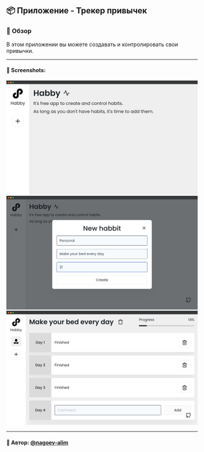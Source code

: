 ## 📦 Приложение - Трекер привычек

### 🚀 Обзор
В этом приложении вы можете создавать и контролировать свои привычки.

---

#### 🌄 Screenshots:

![App Screenshot](assets/images/preview01.jpg)
![App Screenshot](assets/images/preview02.jpg)
![App Screenshot](assets/images/preview03.jpg)

-----

#### 🙌 Автор: [@nagoev-alim](https://github.com/nagoev-alim)
